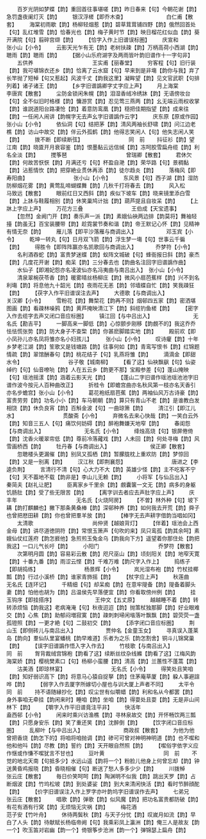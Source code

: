 <!-- { "loadSidebar": true } -->
　　百岁光阴如梦蝶【韵】重回首往事堪嗟【韵】昨日春来【句】今朝花谢【韵】急罚盏夜阑灯灭【韵】
　　银汉浮槎【即乔木查】　　　　　　　　白仁甫【散套】
　　海棠初雨歇【韵】杨柳轻烟惹【韵】碧草茸茸铺四野【韵】俄然回首处【句】乱红堆雪【韵】恰春光也【韵】梅子黄时节【韵】映日榴花红似血【韵】葵开满院【句】翦碎宫缬【韵】
　　【恰字入作上旧谱误标圏】
　　庆宣和　　　　　　　　　　　张小山【小令】
　　云影天光乍有无【韵】老树扶疎【韵】万柄高荷小西湖【韵】聴雨【韵】聴雨【韵】
　　【据小山乐府湖字及两雨皆叶韵旧谱作十一字句非】
　　五供养　　　　　　　　　　　王实甫【丽春堂】
　　穷客程【句】旧行装【韵】我可堪锦衣还乡【韵】恰离了云水窟【句】早来到是非塲【韵你与我】弃了长竿抛了短棹【句又惹起】风波千丈【韵我这里】凝眸望【韵】见文官武职【句排列着】诸子诸王【韵】
　　【乡字旧谱譌卿字丈字应上声】
　　月上海棠　　　　　　　　　　李唐宾【散套】
　　尘防金锁闲朱幌【韵】泪湿香绒冷绣牀【韵】无语傍妆台【句】全不似旧时格様【韵】慵游赏【韵】忍见莺三燕两【韵】幺无端云雨权收掌【韵】谁説道阳台路凄怆【韵】着意防鸾凰【韵】穏把佳期指望【韵】成来往【韵】一任闲人闹讲【韵幌字无去声幺字旧谱譌作云字】
　　庆东原【原或作园】　　　　　　　　　张小山【小令】
　　依仙洞【句】结把茅【韵】清风两袖长舒啸【韵】问江边老樵【韵】访山中故交【韵】伴云外孤鹤【韵】他得志笑闲人【句】他失志闲人笑【韵】
　　拨不断【即续断弦】　　　　　　　　　同　前
　　抖征衫【韵】望江南【韵】晓匳开月衰容鉴【韵】恨墨黏云远信缄【韵】冻呵胶雪扁舟缆【韵】利名全淡【韵】
　　搅筝琶　　　　　　　　　　　曾瑞卿【散套】
　　君休欠【韵】何故苦恹恹【韵】月满还亏【句】杯盈自滟【韵】荣华路【句】景稠黏【韵】沾惹情忺【韵】把穿絶业贯休再添【韵】徒尔趋炎【韵】
　　落梅风【即寿阳曲】　　　　　　　　　张小山【小令】
　　东风景【句】西子湖【韵】湿防防柳烟花雾【韵】黄莺乱啼蝴蝶舞【韵】几秋千打将春去【韵】
　　风入松　　　　　　　　　　　马致远【散套】
　　眼前红日又西斜【韵】疾似下坡车【韵】晓来镜里添白雪【韵】上牀与鞋履相别【韵】休笑巢鸠计拙【韵】葫芦提且自妆呆【韵】
　　【上牀上字应上声】
　　万花方三叠　　　　　　　　　王伯成【天宝遗事】
　　【忽然】金阙门开【韵】奏乐声一派【韵】素娥仙袂两边排【韵莫将】舞袖轻擡【韵虽无】百宝装腰带【韵】趁霓裳节奏和谐【韵】帝王默记心怀【韵】见精神有情无奈【韵】
　　雁儿落【即平沙落雁与商调出入】　　　　　　邓玉宾【小令】
　　乾坤一转丸【句】日月双飞箭【韵】浮生梦一塲【句】世事云千徧【韵】
　　得胜令【即阵阵赢亦名凯歌回与商调出入】　　　　乔梦符【小令】
　　名利酒吞蛇【韵】富贵梦迷蝶【韵】蚁阵文城破【句】蜂衙报日斜【韵】豪杰【韵】几度花开谢【韵】痴呆【韵】三分春去也【韵曲名注回字旧谱譌作曲】
　　水仙子【即湘妃怨亦名凌波仙亦名冯夷曲与南吕出入】　张小山【小令】
　　清泉翠椀茯苓香【韵】暖雾晴丝杨柳庄【韵】微风小扇芭蕉样【韵】兴不到名利塲【韵】将息他九十韶光【韵】夜雨花无恙【韵】邻墙蝶自忙【韵】笑我疎狂【韵】
　　【茯字入作平旧谱误注去声】
　　大德歌【与商调出入】　　　　　　　　关汉卿【小令】
　　雪粉花【韵】舞棃花【韵再不则】烟邨四五家【韵】密洒堪图画【韵】看疎林噪鸦【韵】黄芦掩映清江下【韵】斜缆钓鱼槎【韵】
　　【密字入作去缆字去声又闭口音应标圈】
　　镇江回【与中吕出入】　　　　　　　　无名氏【勘吉平】
　　一脚高来一脚低【韵】心惊颤步刚移【韵覻不的】我这乔乔怯怯慌张势【韵】防大身子不查棃【韵】你甚麽脚踏实地【韵】
　　殿前欢【即小凤孙儿亦名凤将雏亦名小妇孩儿】　　　张小山【小令】
　　叹诗癯【韵】十年乡梦老江湖【韵】笙歌又是钱塘路【韵】往事何如【韵】青鸾写恨书【韵】红锦题情疏【韵】翠馆酬春句【韵】桃花结子【句】乳燕将雏【韵】
　　滴滴金【即甜水令】　　　　　　　　　谷子敬【城南柳】
　　【看了这】仙袂飘飖【句】仙姿绰约【句】仙音嘹喨【韵】人在五云乡【韵更不那】宝殿参差【句】蓬山掩映【句】瑶池摇漾【韵】涵着云影天光【韵】
　　【蓬山二字旧谱作瑶池瑶池池字旧谱作波今按元人百种曲改正】
　　折桂令【即蟾宫曲亦名秋风第一枝亦名天香引亦名步蟾宫】张小山【小令】
　　葛花袍纸扇芭蕉【韵】两袖仙风万古诗豪【韵】富贵劳劳【韵】功名小小【韵】车马朝朝【韵】算只有青山不老【韵】是谁教白发相饶【韵】休负良宵【韵】百斛金波【句】一曲琼箫【韵】
　　清江引【即江儿水】　　　　　　　　　贯酸斋【小令】
　　弃微名去来心快哉【韵】一笑白云外【韵】知音三五人【句】痛饮何妨碍【韵】醉袍舞嫌天地窄【韵】
　　春闺怨【与商调出入】　　　　　　　　无名氏【小令】
　　绛烛高烧【句】银屏倦倚【韵】沈香火暖翠帘低【韵】尊前冷落藏戏【韵】人未回【韵】何处寻梅【韵】风雪画桥西【韵】
　　牡丹春【与商调出入】　　　　　　　　侯正卿【散套】
　　忽聴楼头更漏催【韵】别凤又孤栖【韵】暂朦胧枕上重欢防【韵】梦惊回【韵】又是一别离【韵】
　　汉江秋【即荆襄怨】　　　　　　　　　唐进之【李逵负荆】
　　言清行不清【句】心大力不大【韵】英雄少怪【韵】主不吃客不宁【句】天不葢地不载【韵非是】李山儿无赖【韵】
　　小将军【与仙吕出入】　　　　　　　　秦简夫【赵礼让肥】
　　臣离家乡千里余【韵】覻囊箧一文无【韵】病多的身躯饥肠肚【韵】受了些无限苦【韵】
　　【离字训去者应去声肚字应上声】
　　庆丰年　　　　　　　　　　　无名氏【火烧阿房】
　　【不曽】林外种【句】坡下耩【韵打麒麟也】撇下那条黄桑棒【韵】深邨种养【韵】如何我去开荒【韵】舜子也曾把厯田耕【韵】你也曾把羣羊放【韵】
　　【棒字无去声耕字借韵当唱如冈】
　　太清歌　　　　　　　　　　　尚仲贤【越娘背灯】
　　【伴着】瑶池会上西金母【韵】讲尽道徳阴符【韵】常恨玉箫声【句吹的来】凤只鸾孤【韵其余呵】素娥仙仗红莲府【韵怎捱他】急煎煎玉兔金乌【韵我向下方】遥望着你那住处【韵把我这】一口儿气长吁【韵】
　　小阳门　　　　　　　　　　　乔梦符【散套】
　　次第明月圆【韵】容易彩云散【韵】咫尺巫山【韵】顷刻阳关【韵】地窄天寛【韵】十番九番【韵】雨涩云悭【韵】千难万难【韵尺字入作上】
　　捣练子【即胡捣练】　　　　　　　　　杨景辉【小令】
　　岚光湿布袍【韵】竹杖挂椰瓢【韵】行过小溪桥【韵】谁家青斾摇【韵】
　　【杖字应上声】
　　秋莲曲　　　　　　　　　　　无名氏【连环记】
　　千精细【句】却呆痴【韵】在意牢隄备【韵】隄备着脚头妻【韵】怕他也胡为【韵】吕温侯先早落便宜【韵】你看取傍州例【韵】
　　挂玉钩序【即挂搭序】　　　　　　　　王仲文【五丈原】
　　越越睡不着【韵】转转添烦恼【韵我这】老病淹淹【句】秋夜迢迢【韵】抛策杖独那脚【韵】好业眼难交【韵】心焦【韵】助郁闷増寂寞【韵】疎刺刺埽闲堦落叶飘飘【韵】碧荧荧一盏孤镫照【韵】一更才絶【句】二鼓初交【韵】
　　【添字闭口音应标圏】
　　荆山玉【即侧砖儿与南吕出入】　　　　　　贾仲名【金童玉女】
　　寻真误入蓬莱岛【韵向】羣仙队里宴蟠桃【韵早难道】乐者为之乐【韵怎割舍】铜斗儿锦窝巢【韵】
　　【误字旧谱譌作悟入字入作去】
　　竹枝歌【与南吕出入】　　　　　　　　同　前
　　胷背裁绒宫锦袍【韵看了这】续断丝纹杂线縧【韵看了这】江梅风韵海棠娇【韵】樱桃樊素口【句】杨柳小蛮腰【韵】清高【韵】兰蕙性不蓬蒿【韵】
　　沽美酒【即琼林宴】　　　　　　　　　无名氏【小令】
　　得笑处且笑咱【韵】知好弱识高下【韵】将意马心猿自捉拏【韵】住茅庵草厦【韵】躱人事避諠哗【韵】
　　【弱字入作去厦字所嫁切小屋也与训大厦上声者不同】
　　太平令　　　　　　　　　　　同　前
　　持不语随縁抄化【韵】叹尘世有似嚼蜡【韵】利和名从今都罢【韵】身外事咱无牵挂【韵闲来时】睡咱【韵】坐咱【韵】得耍处且耍【韵】无是非山间林下【韵】
　　【嚼字入作平旧谱竟注平非】
　　快活年　　　　　　　　　　　盍西邨【小令】
　　闲来时乘兴访渔樵【韵】寻林泉故交【韵】开怀畅饮两三瓢【韵】只愿身安乐【韵】笑了重还笑【韵】沈醉倒【韵】
　　【饮字闭口音应标圏】
　　乱柳叶【与中吕出入】　　　　　　　　商政叔【散套】
　　为他为他曾把香烧【韵怎下的】将咱将咱抛调【韵】碜可可曾对神明神明道【韵】也不噄和他和他呌【韵】尽教【韵】誓约【韵】天开眼自然照【韵】
　　【噄俗字依字义应作惬或作慊不噄犹言不甘也】
　　豆叶黄　　　　　　　　　　　同　前
　　不觉的地北天南【句抵多少】水远山遥【韵将一个】粉脸儿他身上何曾忘却【韵】钟送黄昏鸡报晓【韵】昏晓相催【句】断送了愁人多多少少【韵】
　　川拨棹　　　　　　　　　　　张云庄【散套】
　　毎日价笑呵呵【韵】陶渊明不似我【韵】跳出天罗【韵】占断烟波【韵】竹坞松坡【韵】到处婆娑【韵】到大来清闲快活【韵】看时节醉顔酡【韵】
　　【价字旧谱误注入作上罗字亦叶韵坞字旧谱误作去声】
　　七弟兄　　　　　　　　　　　张云庄【散套】
　　唱歌【韵】弹歌【韵】似风魔【韵】把功名富贵都防破【韵】有花有酒有行窝【韵】无烦恼无灾祸【韵】
　　梅花酒　　　　　　　　　　　范子安【竹叶舟】
　　休待两鬓秋【韵】与天子分忧【韵】叹嵗月如流【韵】早白了人头【韵】待献赋长杨临帝阙【句】我乘彩凤上瀛洲【韵】俺三人是故友【韵一个】吹玉笛对岩幽【韵一个】倚银筝步沧洲【韵一个】弹锦瑟上扁舟【韵】
